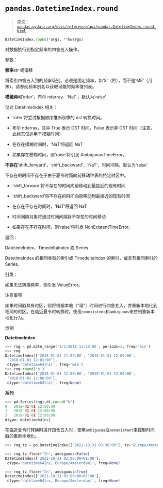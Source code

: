 # `pandas.DatetimeIndex.round`

> 原文：[`pandas.pydata.org/docs/reference/api/pandas.DatetimeIndex.round.html`](https://pandas.pydata.org/docs/reference/api/pandas.DatetimeIndex.round.html)

```py
DatetimeIndex.round(*args, **kwargs)
```

对数据执行到指定频率的四舍五入操作。

参数：

**频率**str 或偏移

将索引四舍五入到的频率级别。必须是固定频率，如‘S’（秒），而不是‘ME’（月末）。请参阅频率别名以获取可能的频率值列表。

**模棱两可**‘infer’，布尔 ndarray，‘NaT’，默认为‘raise’

仅对 DatetimeIndex 相关：

+   ‘infer’将尝试根据顺序推断秋季的 dst 转换时间。

+   布尔 ndarray，其中 True 表示 DST 时间，False 表示非 DST 时间（注意，此标志仅适用于模糊时间）

+   在存在模糊时间时，‘NaT’将返回 NaT

+   如果存在模糊时间，则‘raise’将引发 AmbiguousTimeError。

**不存在**‘shift_forward’，‘shift_backward’，‘NaT’，时间间隔，默认为‘raise’

不存在的时间不存在于由于夏令时而向前移动钟表的特定时区中。

+   ‘shift_forward’将不存在的时间向前移动到最接近的现有时间

+   ‘shift_backward’将不存在的时间向后移动到最接近的现有时间

+   在存在不存在时间时，‘NaT’将返回 NaT

+   时间间隔对象将通过时间间隔将不存在的时间移动

+   如果存在不存在时间，则‘raise’将引发 NonExistentTimeError。

返回：

DatetimeIndex、TimedeltaIndex 或 Series

DatetimeIndex 的相同类型的索引或 TimedeltaIndex 的索引，或具有相同索引的 Series。

引发：

如果无法转换频率，则引发 ValueError。

注意事项

如果时间戳具有时区，则将根据本地（“墙”）时间进行四舍五入，并重新本地化到相同的时区。在临近夏令时转换时，使用`nonexistent`和`ambiguous`来控制重新本地化行为。

示例

**DatetimeIndex**

```py
>>> rng = pd.date_range('1/1/2018 11:59:00', periods=3, freq='min')
>>> rng
DatetimeIndex(['2018-01-01 11:59:00', '2018-01-01 12:00:00',
 '2018-01-01 12:01:00'],
 dtype='datetime64[ns]', freq='min')
>>> rng.round('h')
DatetimeIndex(['2018-01-01 12:00:00', '2018-01-01 12:00:00',
 '2018-01-01 12:00:00'],
 dtype='datetime64[ns]', freq=None) 
```

**系列**

```py
>>> pd.Series(rng).dt.round("h")
0   2018-01-01 12:00:00
1   2018-01-01 12:00:00
2   2018-01-01 12:00:00
dtype: datetime64[ns] 
```

在临近夏令时转换时进行四舍五入时，使用`ambiguous`或`nonexistent`来控制时间戳的重新本地化。

```py
>>> rng_tz = pd.DatetimeIndex(["2021-10-31 03:30:00"], tz="Europe/Amsterdam") 
```

```py
>>> rng_tz.floor("2h", ambiguous=False)
DatetimeIndex(['2021-10-31 02:00:00+01:00'],
 dtype='datetime64[ns, Europe/Amsterdam]', freq=None) 
```

```py
>>> rng_tz.floor("2h", ambiguous=True)
DatetimeIndex(['2021-10-31 02:00:00+02:00'],
 dtype='datetime64[ns, Europe/Amsterdam]', freq=None) 
```
